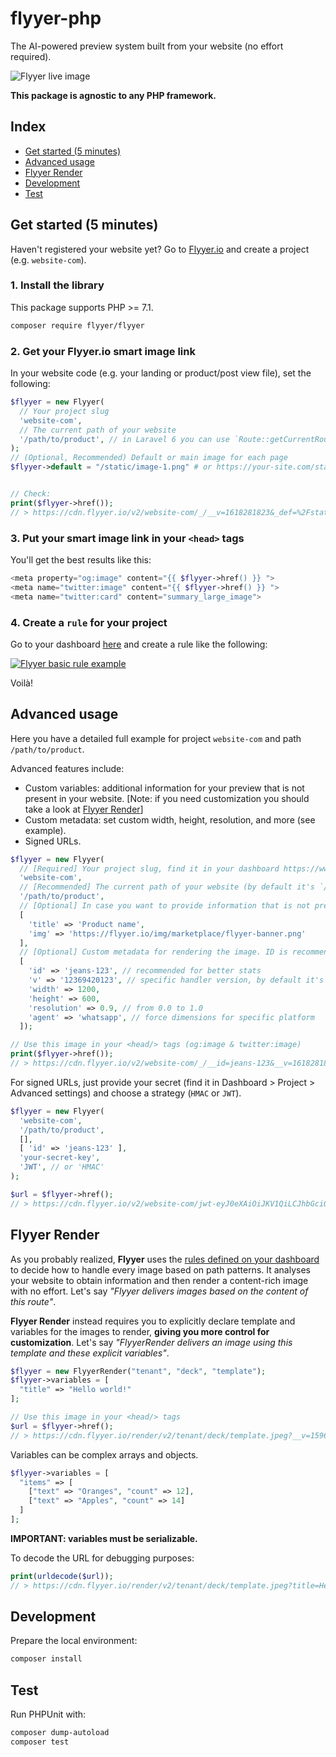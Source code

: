 # flyyer-php

The AI-powered preview system built from your website (no effort required).

![Flyyer live image](https://github.com/useflyyer/create-flyyer-app/blob/master/.github/assets/website-to-preview.png?raw=true&v=1)

**This package is agnostic to any PHP framework.**

## Index

- [Get started (5 minutes)](#get-started-5-minutes)
- [Advanced usage](#advanced-usage)
- [Flyyer Render](#flyyer-render)
- [Development](#development)
- [Test](#test)

## Get started (5 minutes)

Haven't registered your website yet? Go to [Flyyer.io](https://flyyer.io?ref=flyyer-php) and create a project (e.g. `website-com`).

### 1. Install the library

This package supports PHP >= 7.1.

```sh
composer require flyyer/flyyer
```

### 2. Get your Flyyer.io smart image link

In your website code (e.g. your landing or product/post view file), set the following:

```php
$flyyer = new Flyyer(
  // Your project slug
  'website-com',
  // The current path of your website
  '/path/to/product', // in Laravel 6 you can use `Route::getCurrentRoute()->getName()`
);
// (Optional, Recommended) Default or main image for each page
$flyyer->default = "/static/image-1.png" # or https://your-site.com/static/image-1.png


// Check:
print($flyyer->href());
// > https://cdn.flyyer.io/v2/website-com/_/__v=1618281823&_def=%2Fstatic%2Fimage-1.png/path/to/product
```

### 3. Put your smart image link in your `<head>` tags

You'll get the best results like this:

```php
<meta property="og:image" content="{{ $flyyer->href() }} ">
<meta name="twitter:image" content="{{ $flyyer->href() }} ">
<meta name="twitter:card" content="summary_large_image">
```

### 4. Create a `rule` for your project

Go to your dashboard [here](https://flyyer.io/dashboard/_/projects/_/manage) and create a rule like the following:

[![Flyyer basic rule example](https://github.com/useflyyer/create-flyyer-app/blob/master/.github/assets/rule-example.png?raw=true&v=1)](https://flyyer.io/dashboard)

Voilà!

## Advanced usage

Here you have a detailed full example for project `website-com` and path `/path/to/product`.

Advanced features include:

- Custom variables: additional information for your preview that is not present in your website. [Note: if you need customization you should take a look at [Flyyer Render](#flyyer-render)]
- Custom metadata: set custom width, height, resolution, and more (see example).
- Signed URLs.

```php
$flyyer = new Flyyer(
  // [Required] Your project slug, find it in your dashboard https://www.flyyer.io/dashboard/_/projects/_/integrate.
  'website-com',
  // [Recommended] The current path of your website (by default it's `/`).
  '/path/to/product',
  // [Optional] In case you want to provide information that is not present in your page set it here.
  [
    'title' => 'Product name',
    'img' => 'https://flyyer.io/img/marketplace/flyyer-banner.png'
  ],
  // [Optional] Custom metadata for rendering the image. ID is recommended so we provide you with better statistics.
  [
    'id' => 'jeans-123', // recommended for better stats
    'v' => '12369420123', // specific handler version, by default it's a random number to circumvent platforms' cache,
    'width' => 1200,
    'height' => 600,
    'resolution' => 0.9, // from 0.0 to 1.0
    'agent' => 'whatsapp', // force dimensions for specific platform
  ]);

// Use this image in your <head/> tags (og:image & twitter:image)
print($flyyer->href());
// > https://cdn.flyyer.io/v2/website-com/_/__id=jeans-123&__v=1618281823&img=https%3A%2F%2Fflyyer.io%2Fimg%2Fmarketplace%2Fflyyer-banner.png&title=Product+name/path/to/product
```

For signed URLs, just provide your secret (find it in Dashboard > Project > Advanced settings) and choose a strategy (`HMAC` or `JWT`).

```php
$flyyer = new Flyyer(
  'website-com',
  '/path/to/product',
  [],
  [ 'id' => 'jeans-123' ],
  'your-secret-key',
  'JWT', // or 'HMAC'
);

$url = $flyyer->href();
// > https://cdn.flyyer.io/v2/website-com/jwt-eyJ0eXAiOiJKV1QiLCJhbGciOiJIUzI1NiJ9.eyJwYXJhbXMiOnsiX19pZCI6ImplYW5zLTEyMyJ9LCJwYXRoIjoiXC9wYXRoXC90b1wvcHJvZHVjdCJ9.X8Vs5SGEA1-3M6bH-h24jhQnbwH95V_G0f-gPhTBTzE?__v=1618283086
```

## Flyyer Render

As you probably realized, **Flyyer** uses the [rules defined on your dashboard](https://flyyer.io/dashboard/_/projects) to decide how to handle every image based on path patterns. It analyses your website to obtain information and then render a content-rich image with no effort. Let's say _"Flyyer delivers images based on the content of this route"_.

**Flyyer Render** instead requires you to explicitly declare template and variables for the images to render, **giving you more control for customization**. Let's say _"FlyyerRender delivers an image using this template and these explicit variables"_.

```php
$flyyer = new FlyyerRender("tenant", "deck", "template");
$flyyer->variables = [
  "title" => "Hello world!"
];

// Use this image in your <head/> tags
$url = $flyyer->href();
// > https://cdn.flyyer.io/render/v2/tenant/deck/template.jpeg?__v=1596906866&title=Hello+world%21
```

Variables can be complex arrays and objects.

```php
$flyyer->variables = [
  "items" => [
    ["text" => "Oranges", "count" => 12],
    ["text" => "Apples", "count" => 14]
  ]
];
```

**IMPORTANT: variables must be serializable.**

To decode the URL for debugging purposes:

```php
print(urldecode($url));
// > https://cdn.flyyer.io/render/v2/tenant/deck/template.jpeg?title=Hello+world!&__v=123
```

## Development

Prepare the local environment:

```sh
composer install
```

## Test

Run PHPUnit with:

```sh
composer dump-autoload
composer test
```
